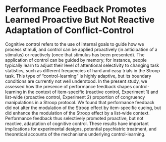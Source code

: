 # Performance Feedback Promotes Learned Proactive But Not Reactive Adaptation of Conflict-Control

Cognitive control refers to the use of internal goals to guide how we process stimuli, and control can be applied proactively (in anticipation of a stimulus) or reactively (once that stimulus has been presented). The application of control can be guided by memory; for instance, people typically learn to adjust their level of attentional selectivity to changing task statistics, such as different frequencies of hard and easy trials in the Stroop task. This type of “control-learning” is highly adaptive, but its boundary conditions are currently not well understood. In the present study, we assessed how the presence of performance feedback shapes control-learning in the context of item-specific (reactive control, Experiment 1) and list-wide (proactive control, Experiment 2) proportion of congruency manipulations in a Stroop protocol. We found that performance feedback did not alter the modulation of the Stroop effect by item-specific cueing, but did enhance the modulation of the Stroop effect by a list-wide context. Performance feedback thus selectively promoted proactive, but not reactive, adaptation of cognitive control. These results have important implications for experimental designs, potential psychiatric treatment, and theoretical accounts of the mechanisms underlying control-learning.
